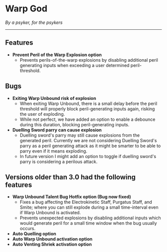 # **Warp God**
_By a psyker, for the psykers_

---

## **Features**
- **Prevent Peril of the Warp Explosion option**
  - Prevents perils-of-the-warp explosions by disabling additional peril generating inputs when exceeding a user determined peril-threshold.
 
## **Bugs**
- **Exiting Warp Unbound risk of explosion**
  - When exiting Warp Unbound, there is a small delay before the peril threshold will properly block peril-generating inputs again, risking the user of exploding.
  - While not perfect, we have added an option to enable a debounce during this duration, blocking peril-generating inputs.
- **Duelling Sword parry can cause explosion**
  - Duelling sword's parry may still cause explosions from the generated peril. Currently we are not considering Duelling Sword's parry as a peril generating attack as it might be smarter to be able to parry even if it means exploding.
  - In future version I might add an option to toggle if duelling sword's parry is considering a perilous attack. 

## **Versions older than 3.0 had the following features**
- **Warp Unbound Talent Bug Hotfix option (Bug now fixed)**
  - Fixes a bug affecting the Electrokinetic Staff, Purgatus Staff, and Smite; where you can still explode during a small time-interval even if Warp Unbound is activated.
  - Prevents unexpected explosions by disabling additional inputs which would generate peril for a small time window when the bug usually occurs.
- **Auto Quelling option**
- **Auto Warp Unbound activation option**
- **Auto Venting Shriek activation option**
